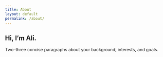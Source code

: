 ```yaml
---
title: About
layout: default
permalink: /about/
---
```


<div class="section">
  <h2>Hi, I’m Ali.</h2>
  <p>Two–three concise paragraphs about your background, interests, and goals.</p>
</div>
